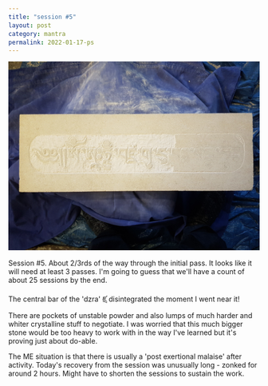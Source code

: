 ```yaml
---
title: "session #5"
layout: post
category: mantra
permalink: 2022-01-17-ps
---
```


![Padmasambhava5](/assets/images/mani/padmasambhava/ps05.jpg)  


Session #5. About 2/3rds of the way through the initial pass. It looks like it will need at least 3 passes. I'm going to guess that we'll have a count of about 25 sessions by the end.  

The central bar of the 'dzra' ཛྲ disintegrated the moment I went near it! There are pockets of unstable powder and also lumps of much harder and whiter crystalline stuff to negotiate. I was worried that this much bigger stone would be too heavy to work with in the way I've learned but it's proving just about do-able. 

The ME situation is that there is usually a 'post exertional malaise' after activity. Today's recovery from the session was unusually long - zonked for around 2 hours. Might have to shorten the sessions to sustain the work.
